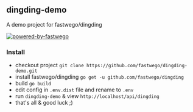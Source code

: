 ## dingding-demo 

A demo project for fastwego/dingding 

[![powered-by-fastwego](https://img.shields.io/badge/Powered%20By-fastwego-brightgreen)](https://github.com/fastwego/dingding)


### Install
- checkout project `git clone https://github.com/fastwego/dingding-demo.git`
- install fastwego/dingding `go get -u github.com/fastwego/dingding`
- build `go build`
- edit config in `.env.dist` file and rename to `.env`
- run `dingding-demo` & view `http://localhost/api/dingding`
- that's all & good luck ;)
